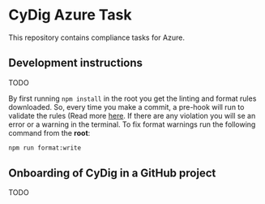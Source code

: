 # CyDig Azure Task

This repository contains compliance tasks for Azure.

## Development instructions

TODO


By first running ```npm install``` in the root you get the linting and format rules downloaded. So, every time you make a commit, a pre-hook will run to validate the rules (Read more [here](https://github.com/Omegapoint/CydigAzureComplianceAction/blob/main/LinitingAndFormat.md). If there are any violation you will se an error or a warning in the terminal. To fix format warnings run the following command from the **root**:

```bash
npm run format:write
```

## Onboarding of CyDig in a GitHub project

TODO